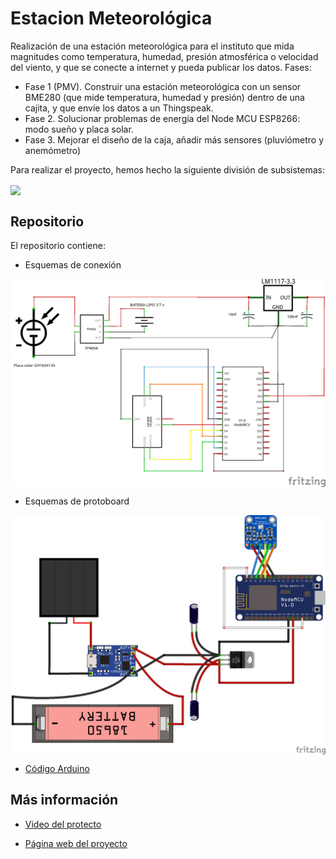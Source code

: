 # Estacion Meteorológica
Realización de una estación meteorológica para el instituto que mida magnitudes como temperatura, humedad, presión atmosférica o velocidad del viento, y que se conecte a internet y pueda publicar los datos. Fases: 
- Fase 1 (PMV). Construir una estación meteorológica con un sensor BME280 (que mide temperatura, humedad y presión) dentro de una cajita, y que envíe los datos a un Thingspeak.
- Fase 2. Solucionar problemas de energía del Node MCU ESP8266: modo sueño y placa solar.
- Fase 3. Mejorar el diseño de la caja, añadir más sensores (pluviómetro y anemómetro)

Para realizar el proyecto, hemos hecho la siguiente división de subsistemas:

<img src="división de subsistemas.png" width="600" align="center">



## Repositorio
El repositorio contiene:
- Esquemas de conexión
<img src="proyecto final_esquema.png" width="600" align="center">


- Esquemas de protoboard
<img src="proyecto final.png" width="600" align="center">


- [Código Arduino](https://github.com/pepeesp8266/EstacionMeteorologica/blob/master/EstacionMeteorologica.ino)



## Más información
- [Video del protecto](https://www.youtube.com/watch?v=KQAulrZM5ks)

- [Página web del proyecto](https://sites.google.com/iesvaleix.com/estacion-meteorologica-v-aleix/)
